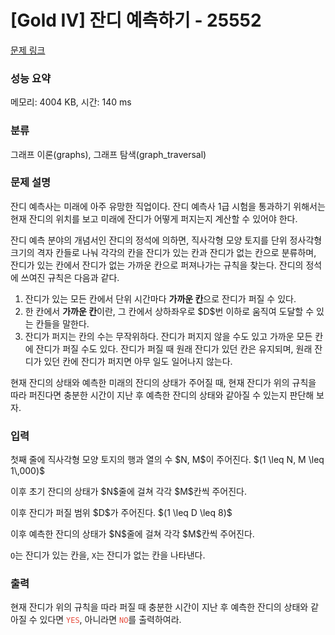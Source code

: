 # [Gold IV] 잔디 예측하기 - 25552 

[문제 링크](https://www.acmicpc.net/problem/25552) 

### 성능 요약

메모리: 4004 KB, 시간: 140 ms

### 분류

그래프 이론(graphs), 그래프 탐색(graph_traversal)

### 문제 설명

<p>잔디 예측사는 미래에 아주 유망한 직업이다. 잔디 예측사 1급 시험을 통과하기 위해서는 현재 잔디의 위치를 보고 미래에 잔디가 어떻게 퍼지는지 계산할 수 있어야 한다.</p>

<p>잔디 예측 분야의 개념서인 잔디의 정석에 의하면, 직사각형 모양 토지를 단위 정사각형 크기의 격자 칸들로 나눠 각각의 칸을 잔디가 있는 칸과 잔디가 없는 칸으로 분류하며, 잔디가 있는 칸에서 잔디가 없는 가까운 칸으로 퍼져나가는 규칙을 찾는다. 잔디의 정석에 쓰여진 규칙은 다음과 같다.</p>

<ol>
	<li>잔디가 있는 모든 칸에서 단위 시간마다 <strong>가까운 칸</strong>으로 잔디가 퍼질 수 있다.</li>
	<li>한 칸에서 <strong>가까운 칸</strong>이란, 그 칸에서 상하좌우로 $D$번 이하로 움직여 도달할 수 있는 칸들을 말한다.</li>
	<li>잔디가 퍼지는 칸의 수는 무작위하다. 잔디가 퍼지지 않을 수도 있고 가까운 모든 칸에 잔디가 퍼질 수도 있다. 잔디가 퍼질 때 원래 잔디가 있던 칸은 유지되며, 원래 잔디가 있던 칸에 잔디가 퍼지면 아무 일도 일어나지 않는다.</li>
</ol>

<p>현재 잔디의 상태와 예측한 미래의 잔디의 상태가 주어질 때, 현재 잔디가 위의 규칙을 따라 퍼진다면 충분한 시간이 지난 후 예측한 잔디의 상태와 같아질 수 있는지 판단해 보자.</p>

### 입력 

 <p>첫째 줄에 직사각형 모양 토지의 행과 열의 수 $N, M$이 주어진다. $(1 \leq N, M \leq 1\,000)$</p>

<p>이후 초기 잔디의 상태가 $N$줄에 걸쳐 각각 $M$칸씩 주어진다.</p>

<p>이후 잔디가 퍼질 범위 $D$가 주어진다. $(1 \leq D \leq 8)$</p>

<p>이후 예측한 잔디의 상태가 $N$줄에 걸쳐 각각 $M$칸씩 주어진다.</p>

<p><code>O</code>는 잔디가 있는 칸을, <code>X</code>는 잔디가 없는 칸을 나타낸다.</p>

### 출력 

 <p>현재 잔디가 위의 규칙을 따라 퍼질 때 충분한 시간이 지난 후 예측한 잔디의 상태와 같아질 수 있다면 <span style="color:#e74c3c;"><code>YES</code></span>, 아니라면 <span style="color:#e74c3c;"><code>NO</code></span>를 출력하여라.</p>

